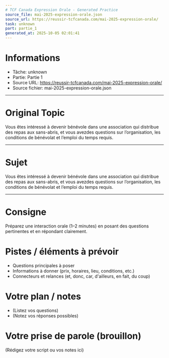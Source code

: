 ```yaml
---
# TCF Canada Expression Orale - Generated Practice
source_file: mai-2025-expression-orale.json
source_url: https://reussir-tcfcanada.com/mai-2025-expression-orale/
task: unknown
part: partie_1
generated_at: 2025-10-05 02:01:41
---
```


# Informations
- Tâche: unknown
- Partie: Partie 1
- Source URL: https://reussir-tcfcanada.com/mai-2025-expression-orale/
- Source fichier: mai-2025-expression-orale.json

---

# Original Topic
Vous êtes intéressé à devenir bénévole dans une association qui distribue des repas aux sans-abris, et vous avezdes questions sur l’organisation, les conditions de bénévolat et l’emploi du temps requis.

---

# Sujet
Vous êtes intéressé à devenir bénévole dans une association qui distribue des repas aux sans-abris, et vous avezdes questions sur l’organisation, les conditions de bénévolat et l’emploi du temps requis.

---
# Consigne
Préparez une interaction orale (1–2 minutes) en posant des questions pertinentes et en répondant clairement.

# Pistes / éléments à prévoir
- Questions principales à poser
- Informations à donner (prix, horaires, lieu, conditions, etc.)
- Connecteurs et relances (et, donc, car, d'ailleurs, en fait, du coup)

# Votre plan / notes
- (Listez vos questions)
- (Notez vos réponses possibles)

# Votre prise de parole (brouillon)
(Rédigez votre script ou vos notes ici)
